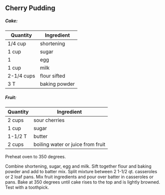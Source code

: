
## Cherry Pudding

##### Cake:

Quantity        |    Ingredient
--------------- | -------------------------------------
1/4 cup         | shortening
1 cup           | sugar
1               | egg
1 cup           | milk
2-1/4 cups      | flour sifted
3 T             | baking powder
##### Fruit:
Quantity        |   Ingredient
--------------- |--------------------------------------
2 cups          | sour cherries
1 cup           | sugar
1-1/2 T         | butter
2 cups          | boiling water or juice from fruit   

Preheat oven to 350 degrees.

Combine shortening, sugar, egg and milk.  Sift together flour and baking powder and add to batter mix.  Split mixture between 2 1-1/2 qt. casseroles or 2 loaf pans.
Mix fruit ingredients and pour over batter in casseroles or pans.  Bake at 350 degrees until cake rises to the top and is lightly browned.  Test with a toothpick.
